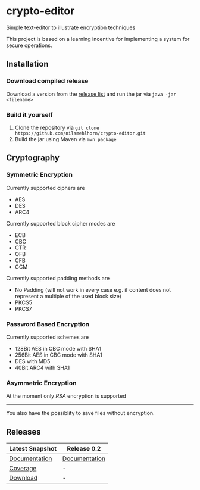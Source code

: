 # crypto-editor
Simple text-editor to illustrate encryption techniques

This project is based on a learning incentive for implementing a system for secure operations.

## Installation

### Download compiled release
Download a version from the [release list](https://github.com/nilsmehlhorn/crypto-editor#releases) and run the jar via ```java -jar <filename>```

### Build it yourself
1. Clone the repository via ```git clone https://github.com/nilsmehlhorn/crypto-editor.git```
2. Build the jar using Maven via ```mvn package```


## Cryptography

### Symmetric Encryption

Currently supported ciphers are
* AES
* DES
* ARC4

Currently supported block cipher modes are
* ECB
* CBC
* CTR
* OFB
* CFB
* GCM

Currently supported padding methods are
* No Padding (will not work in every case e.g. if content does not represent a multiple of the used block size)
* PKCS5
* PKCS7

### Password Based Encryption

Currently supported schemes are
* 128Bit AES in CBC mode with SHA1
* 256Bit AES in CBC mode with SHA1
* DES with MD5
* 40Bit ARC4 with SHA1

### Asymmetric Encryption

At the moment only *RSA* encryption is supported

---

You also have the possiblity to save files without encryption.
## Releases

| Latest Snapshot | Release 0.2 | 
| ---             | ---         |
|[Documentation](http://nilsmehlhorn.github.io/crypto-editor/snapshot/doc/doxygen)|[Documentation](http://nilsmehlhorn.github.io/crypto-editor/doc/release/0.2)|
|[Coverage](http://nilsmehlhorn.github.io/crypto-editor/snapshot/coverage/)| - |
|[Download](http://nilsmehlhorn.github.io/crypto-editor/snapshot/build/crypto-editor-0.2.1.jar)| - |
